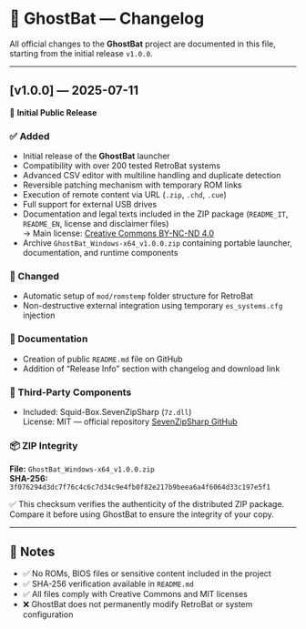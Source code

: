 # 📓 GhostBat — Changelog

All official changes to the **GhostBat** project are documented in this file, starting from the initial release `v1.0.0`.

---

## [v1.0.0] — 2025-07-11

🎉 **Initial Public Release**

### ✅ Added  
- Initial release of the **GhostBat** launcher  
- Compatibility with over 200 tested RetroBat systems  
- Advanced CSV editor with multiline handling and duplicate detection  
- Reversible patching mechanism with temporary ROM links  
- Execution of remote content via URL (`.zip`, `.chd`, `.cue`)  
- Full support for external USB drives  
- Documentation and legal texts included in the ZIP package (`README_IT`, `README_EN`, license and disclaimer files)  
  → Main license: [Creative Commons BY-NC-ND 4.0](https://creativecommons.org/licenses/by-nc-nd/4.0/)  
- Archive `GhostBat_Windows-x64_v1.0.0.zip` containing portable launcher, documentation, and runtime components

### 🧩 Changed  
- Automatic setup of `mod/romstemp` folder structure for RetroBat  
- Non-destructive external integration using temporary `es_systems.cfg` injection

### 📄 Documentation  
- Creation of public `README.md` file on GitHub  
- Addition of “Release Info” section with changelog and download link

### 🔐 Third-Party Components  
- Included: Squid-Box.SevenZipSharp (`7z.dll`)  
  License: MIT — official repository [SevenZipSharp GitHub](https://github.com/adamhathcock/sevenzipsharp)

### 📦 ZIP Integrity  
**File:** `GhostBat_Windows-x64_v1.0.0.zip`  
**SHA-256:** `3f076294d3dc7f76c4c6c7d34c9e4fb0f82e217b9beea6a4f6064d33c197e5f1`  

✅ This checksum verifies the authenticity of the distributed ZIP package.  
Compare it before using GhostBat to ensure the integrity of your copy.


---

## 📌 Notes  
- ✅ No ROMs, BIOS files or sensitive content included in the project  
- ✅ SHA-256 verification available in `README.md`  
- ✅ All files comply with Creative Commons and MIT licenses  
- ❌ GhostBat does not permanently modify RetroBat or system configuration
